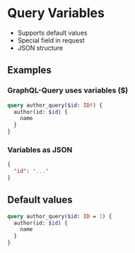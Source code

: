 # Query Variables

- Supports default values
- Special field in request
- JSON structure

## Examples

### GraphQL-Query uses variables ($)

```graphql
query author_query($id: ID!) {
  author(id: $id) {
    name
  }
}
```

### Variables as JSON

```json
{
  "id": "..."
}
```

## Default values

```graphql
query author_query($id: ID = 1) {
  author(id: $id) {
    name
  }
}
```